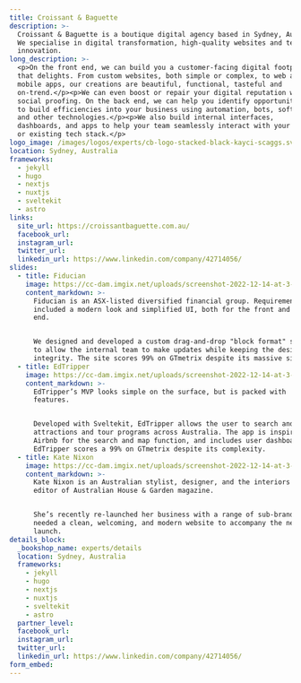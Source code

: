 ```yaml
---
title: Croissant & Baguette
description: >-
  Croissant & Baguette is a boutique digital agency based in Sydney, Australia.
  We specialise in digital transformation, high-quality websites and technical
  innovation.
long_description: >-
  <p>On the front end, we can build you a customer-facing digital footprint
  that delights. From custom websites, both simple or complex, to web and
  mobile apps, our creations are beautiful, functional, tasteful and
  on-trend.</p><p>We can even boost or repair your digital reputation with
  social proofing. On the back end, we can help you identify opportunities
  to build efficiencies into your business using automation, bots, software,
  and other technologies.</p><p>We also build internal interfaces,
  dashboards, and apps to help your team seamlessly interact with your new
  or existing tech stack.</p>
logo_image: /images/logos/experts/cb-logo-stacked-black-kayci-scaggs.svg
location: Sydney, Australia
frameworks:
  - jekyll
  - hugo
  - nextjs
  - nuxtjs
  - sveltekit
  - astro
links:
  site_url: https://croissantbaguette.com.au/
  facebook_url:
  instagram_url:
  twitter_url:
  linkedin_url: https://www.linkedin.com/company/42714056/
slides:
  - title: Fiducian
    image: https://cc-dam.imgix.net/uploads/screenshot-2022-12-14-at-3-21-44-pm.png
    content_markdown: >-
      Fiducian is an ASX-listed diversified financial group. Requirements
      included a modern look and simplified UI, both for the front and back
      end.


      We designed and developed a custom drag-and-drop "block format" site
      to allow the internal team to make updates while keeping the design
      integrity. The site scores 99% on GTmetrix despite its massive size.
  - title: EdTripper
    image: https://cc-dam.imgix.net/uploads/screenshot-2022-12-14-at-3-23-40-pm.png
    content_markdown: >-
      EdTripper’s MVP looks simple on the surface, but is packed with
      features.


      Developed with Sveltekit, EdTripper allows the user to search and book
      attractions and tour programs across Australia. The app is inspired by
      Airbnb for the search and map function, and includes user dashboards.
      EdTripper scores a 99% on GTmetrix despite its complexity.
  - title: Kate Nixon
    image: https://cc-dam.imgix.net/uploads/screenshot-2022-12-14-at-3-23-56-pm.png
    content_markdown: >-
      Kate Nixon is an Australian stylist, designer, and the interiors
      editor of Australian House & Garden magazine.


      She’s recently re-launched her business with a range of sub-brands and
      needed a clean, welcoming, and modern website to accompany the new
      launch.
details_block:
  _bookshop_name: experts/details
  location: Sydney, Australia
  frameworks:
    - jekyll
    - hugo
    - nextjs
    - nuxtjs
    - sveltekit
    - astro
  partner_level:
  facebook_url:
  instagram_url:
  twitter_url:
  linkedin_url: https://www.linkedin.com/company/42714056/
form_embed:
---
```


